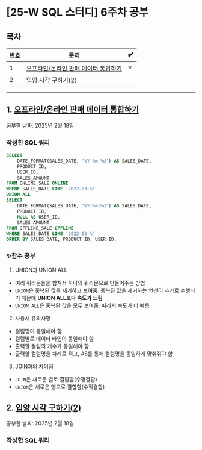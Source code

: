 # [25-W SQL 스터디] 6주차 공부

## 목차
|번호|문제|✔️|
|---|-----|---|
|1|[오프라인/온라인 판매 데이터 통합하기](##1)|⭐|
|2|[입양 시각 구하기(2)](##2)||
---

## 1. [오프라인/온라인 판매 데이터 통합하기](https://school.programmers.co.kr/learn/courses/30/lessons/131537)
공부한 날짜: 2025년 2월 18일

### 작성한 SQL 쿼리
```SQL
SELECT
    DATE_FORMAT(SALES_DATE, '%Y-%m-%d') AS SALES_DATE,
    PRODUCT_ID,
    USER_ID,
    SALES_AMOUNT
FROM ONLINE_SALE ONLINE
WHERE SALES_DATE LIKE '2022-03-%'
UNION ALL
SELECT
    DATE_FORMAT(SALES_DATE, '%Y-%m-%d') AS SALES_DATE,
    PRODUCT_ID,
    NULL AS USER_ID,
    SALES_AMOUNT
FROM OFFLINE_SALE OFFLINE
WHERE SALES_DATE LIKE '2022-03-%'
ORDER BY SALES_DATE, PRODUCT_ID, USER_ID;
```

### ✨함수 공부
1. UNION과 UNION ALL
- 여러 쿼리문들을 합쳐서 하나의 쿼리문으로 만들어주는 방법
- `UNION`은 중복된 값을 제거하고 보여줌. 중복된 값을 제거하는 연산이 추가로 수행되기 때문에 **UNION ALL보다 속도가 느림**
- `UNION ALL`은 중복된 값을 모두 보여줌. 따라서 속도가 더 빠름

2. 사용시 유의사항
- 컬럼명이 동일해야 함
- 컬럼별로 데이터 타입이 동일해야 함
- 출력할 컬럼의 개수가 동일해야 함
- 출력할 컬럼명을 차례로 적고, AS를 통해 컬럼명을 동일하게 맞춰줘야 함

3. JOIN과의 차이점
- `JOIN`은 새로운 열로 결합함(수평결합)
- `UNION`은 새로운 행으로 결합함(수직결합)


## 2. [입양 시각 구하기(2)](https://school.programmers.co.kr/learn/courses/30/lessons/59413)
공부한 날짜: 2025년 2월 18일

### 작성한 SQL 쿼리
```SQL
```